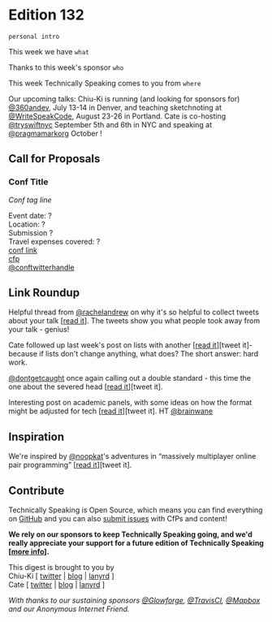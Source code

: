 # Edition 132

`personal intro`

This week we have `what`

Thanks to this week's sponsor `who`

This week Technically Speaking comes to you from `where`

Our upcoming talks: Chiu-Ki is running (and looking for sponsors for) [@360andev](http://twitter.com/360andev), July 13-14 in Denver, and teaching sketchnoting at [@WriteSpeakCode](https://twitter.com/WriteSpeakCode), August 23-26 in Portland. Cate is co-hosting [@tryswiftnyc](http://twitter.com/tryswiftnyc) September 5th and 6th in NYC and speaking at [@pragmamarkorg](http://twitter.com/pragmamarkorg) October !


## Call for Proposals

### Conf Title  
*Conf tag line*

Event date: ?  
Location: ?  
Submission ?  
Travel expenses covered: ?  
[conf link](?)  
[cfp](?)  
[@conftwitterhandle](?)


## Link Roundup

Helpful thread from [@rachelandrew](http://twitter.com/rachelandrew) on why it's so helpful to collect tweets about your talk [[read it](https://twitter.com/rachelandrew/status/881853896905371650)]. The tweets show you what people took away from your talk - genius!

Cate followed up last week's post on lists with another [[read it](https://cate.blog/2017/07/06/if-lists-dont-change-anything-what-does/)][tweet it]- because if lists don't change anything, what does? The short answer: hard work.

[@dontgetcaught](http://twitter.com/dontgetcaught) once again calling out a double standard - this time the one about the severed head [[read it](http://eloquentwoman.blogspot.com.co/2017/07/women-and-power-double-standard-of.html)][tweet it].

Interesting post on academic panels, with some ideas on how the format might be adjusted for tech [[read it](https://kaigou.dreamwidth.org/508623.html)][tweet it]. HT [@brainwane](http://twitter.com/brainwane)

## Inspiration

We're inspired by [@noopkat](http://twitter.com/noopkat)'s adventures in “massively multiplayer online pair programming” [[read it](https://medium.freecodecamp.org/lessons-from-my-first-year-of-live-coding-on-twitch-41a32e2f41c1)][tweet it].  

## Contribute

Technically Speaking is Open Source, which means you can find everything on [GitHub](https://github.com/catehstn/technically-speaking/) and you can also [submit issues](https://github.com/catehstn/technically-speaking/issues/new) with CfPs and content!

**We rely on our sponsors to keep Technically Speaking going, and we'd really appreciate your support for a future edition of Technically Speaking [[more info](http://www.techspeak.email/sponsorship/)].**  


This digest is brought to you by  
Chiu-Ki [ [twitter](https://twitter.com/chiuki) | [blog](http://blog.sqisland.com/) | [lanyrd](http://lanyrd.com/profile/chiuki/) ]  
Cate [ [twitter](https://twitter.com/catehstn) | [blog](http://www.cate.blog/) | [lanyrd](http://lanyrd.com/profile/catehstn/) ]

*With thanks to our sustaining sponsors [@Glowforge](http://twitter.com/glowforge), [@TravisCI](http://twitter.com/travisci), [@Mapbox](http://twitter.com/mapbox) and our Anonymous Internet Friend.*
